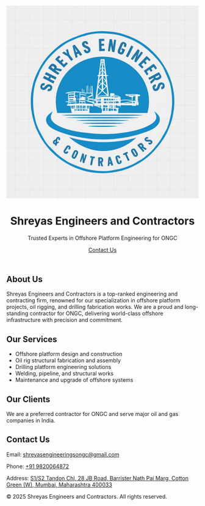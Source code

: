 <!DOCTYPE html>
<html lang="en">
<head>
  <meta charset="UTF-8" />
  <meta name="viewport" content="width=device-width, initial-scale=1" />
  <title>Shreyas Engineers and Contractors</title>
</head>
<body>
  <header>
    <div class="container">
      <img src="logo.jpg" alt="Shreyas Engineers & Contractors Logo" />
      <h1>Shreyas Engineers and Contractors</h1>
      <p>Trusted Experts in Offshore Platform Engineering for ONGC</p>
      <a href="#contact" class="cta-btn">Contact Us</a>
    </div>
  </header>

  <section class="about">
    <div class="container">
      <h2>About Us</h2>
      <p>Shreyas Engineers and Contractors is a top-ranked engineering and contracting firm, renowned for our specialization in offshore platform projects, oil rigging, and drilling fabrication works. We are a proud and long-standing contractor for ONGC, delivering world-class offshore infrastructure with precision and commitment.</p>
    </div>
  </section>

  <section class="services">
    <div class="container">
      <h2>Our Services</h2>
      <ul>
        <li>Offshore platform design and construction</li>
        <li>Oil rig structural fabrication and assembly</li>
        <li>Drilling platform engineering solutions</li>
        <li>Welding, pipeline, and structural works</li>
        <li>Maintenance and upgrade of offshore systems</li>
      </ul>
    </div>
  </section>

  <section class="clients">
    <div class="container">
      <h2>Our Clients</h2>
      <p>We are a preferred contractor for ONGC and serve major oil and gas companies in India.</p>
    </div>
  </section>

  <section id="contact" class="contact">
    <div class="container">
      <h2>Contact Us</h2>
      <div class="contact-info">
        <p>Email: <a href="mailto:shreyasengineeringsongc@gmail.com">shreyasengineeringsongc@gmail.com</a></p>
        <p>Phone: <a href="tel:+919820064872">+91 9820064872</a></p>
        <p>Address: <a href="https://www.google.com/search?sca_esv=a0f38eb77c23691f&amp;rlz=1C1SQJL_enIN915IN915&amp;sxsrf=AE3TifMii2W0R4lbr_zmO83vGg6WPFk8hA:1753805249333&amp;q=shreyas+engineers+and+contractors+address&amp;ludocid=9843437290265415290&amp;sa=X&amp;ved=2ahUKEwjl75DXueKOAxW91TgGHdMEBY4Q6BN6BAgwEAI" target="_blank" rel="noopener noreferrer">S1/S2 Tandon Chl, 28 JB Road, Barrister Nath Pai Marg, Cotton Green (W), Mumbai, Maharashtra 400033</a></p>
      </div>
    </div>
  </section>

  <footer>
    <div class="container">
      <p>&copy; 2025 Shreyas Engineers and Contractors. All rights reserved.</p>
    </div>
  </footer>

  <script>
    // Fade in sections on scroll
    function revealSections() {
      document.querySelectorAll('section').forEach(function(sec) {
        const sectionTop = sec.getBoundingClientRect().top;
        if (sectionTop < window.innerHeight - 80) {
          sec.classList.add('visible');
        }
      });
    }
    document.addEventListener('scroll', revealSections);
    document.addEventListener('DOMContentLoaded', () => {
      revealSections();
    });
  </script>
</body>
</html>
